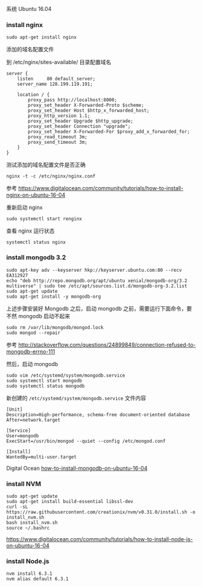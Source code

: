 系统 Ubuntu 16.04

### install nginx

```
sudo apt-get install nginx
```

添加的域名配置文件

到 /etc/nginx/sites-available/ 目录配置域名

```
server {
    listen     80 default_server;
    server_name 128.199.119.191;

    location / {
        proxy_pass http://localhost:8000;
        proxy_set_header X-Forwarded-Proto $scheme;
        proxy_set_header Host $http_x_forwarded_host;
        proxy_http_version 1.1;
        proxy_set_header Upgrade $http_upgrade;
        proxy_set_header Connection "upgrade";
        proxy_set_header X-Forwarded-For $proxy_add_x_forwarded_for;
        proxy_read_timeout 3m;
        proxy_send_timeout 3m;
    }
}
```

测试添加的域名配置文件是否正确

```
nginx -t -c /etc/nginx/nginx.conf
```

参考 https://www.digitalocean.com/community/tutorials/how-to-install-nginx-on-ubuntu-16-04

重新启动 nginx

```
sudo systemctl start renginx
```

查看 nginx 运行状态

```
systemctl status nginx
```

### install mongodb 3.2

```
sudo apt-key adv --keyserver hkp://keyserver.ubuntu.com:80 --recv EA312927
echo "deb http://repo.mongodb.org/apt/ubuntu xenial/mongodb-org/3.2 multiverse" | sudo tee /etc/apt/sources.list.d/mongodb-org-3.2.list
sudo apt-get update
sudo apt-get install -y mongodb-org
```

上述步骤安装好 Mongodb 之后，启动 mongodb 之前，需要运行下面命令，要不然 mongodb 启动不起来

```
sudo rm /var/lib/mongodb/mongod.lock
sudo mongod --repair
```

参考 http://stackoverflow.com/questions/24899849/connection-refused-to-mongodb-errno-111

然后，启动 mongodb

```
sudo vim /etc/systemd/system/mongodb.service
sudo systemctl start mongodb
sudo systemctl status mongodb
```

新创建的 `/etc/systemd/system/mongodb.service` 文件内容

```
[Unit]
Description=High-performance, schema-free document-oriented database
After=network.target

[Service]
User=mongodb
ExecStart=/usr/bin/mongod --quiet --config /etc/mongod.conf

[Install]
WantedBy=multi-user.target
```

Digital Ocean [how-to-install-mongodb-on-ubuntu-16-04](https://www.digitalocean.com/community/tutorials/how-to-install-mongodb-on-ubuntu-16-04)

### install NVM

```
sudo apt-get update
sudo apt-get install build-essential libssl-dev
curl -sL https://raw.githubusercontent.com/creationix/nvm/v0.31.0/install.sh -o install_nvm.sh
bash install_nvm.sh
source ~/.bashrc
```

<https://www.digitalocean.com/community/tutorials/how-to-install-node-js-on-ubuntu-16-04>

### install Node.js

```
nvm install 6.3.1
nvm alias default 6.3.1
```

